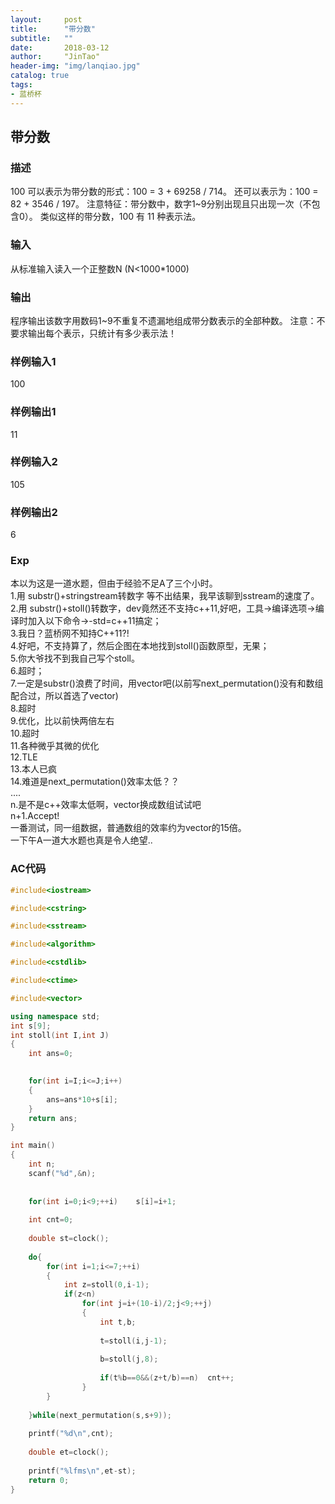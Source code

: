 ```yaml
---
layout:     post
title:      "带分数"
subtitle:   ""
date:       2018-03-12
author:     "JinTao"
header-img: "img/lanqiao.jpg"
catalog: true
tags:
- 蓝桥杯
---
```


## 带分数

### 描述
100 可以表示为带分数的形式：100 = 3 + 69258 / 714。
还可以表示为：100 = 82 + 3546 / 197。
注意特征：带分数中，数字1~9分别出现且只出现一次（不包含0）。
类似这样的带分数，100 有 11 种表示法。
### 输入
从标准输入读入一个正整数N (N<1000*1000)
### 输出
程序输出该数字用数码1~9不重复不遗漏地组成带分数表示的全部种数。
注意：不要求输出每个表示，只统计有多少表示法！
### 样例输入1 
100

### 样例输出1 
11

### 样例输入2
105

### 样例输出2
6


### Exp
本以为这是一道水题，但由于经验不足A了三个小时。<br>
1.用 substr()+stringstream转数字 等不出结果，我早该聊到sstream的速度了。<br>
2.用 substr()+stoll()转数字，dev竟然还不支持c++11,好吧，工具->编译选项->编译时加入以下命令->-std=c++11搞定；<br>
3.我日？蓝桥网不知持C++11?!<br>
4.好吧，不支持算了，然后企图在本地找到stoll()函数原型，无果；<br>
5.你大爷找不到我自己写个stoll。<br>
6.超时；<br>
7.一定是substr()浪费了时间，用vector<int>吧(以前写next_permutation()没有和数组配合过，所以首选了vector)<br>
8.超时<br>
9.优化，比以前快两倍左右<br>
10.超时<br>
11.各种微乎其微的优化<br>
12.TLE<br>
13.本人已疯<br>
14.难道是next_permutation()效率太低？？<br>
....<br>
n.是不是c++效率太低啊，vector换成数组试试吧<br>
n+1.Accept!<br>
一番测试，同一组数据，普通数组的效率约为vector的15倍。<br>
一下午A一道大水题也真是令人绝望..<br>

### AC代码
``` cpp
#include<iostream>

#include<cstring>

#include<sstream>

#include<algorithm>

#include<cstdlib>

#include<ctime>

#include<vector>

using namespace std;
int s[9];
int stoll(int I,int J)
{
	int ans=0;
	

	for(int i=I;i<=J;i++)
	{
		ans=ans*10+s[i];
	}
	return ans;
}

int main()
{
	int n;
	scanf("%d",&n);
	
	
	for(int i=0;i<9;++i)	s[i]=i+1;
	
	int cnt=0;
	
	double st=clock();
	
	do{
		for(int i=1;i<=7;++i)
		{
			int z=stoll(0,i-1); 
			if(z<n)
				for(int j=i+(10-i)/2;j<9;++j)
				{
					int t,b;
					
					t=stoll(i,j-1);
					
					b=stoll(j,8);
					
					if(t%b==0&&(z+t/b)==n)	cnt++;
				}
		}
		
	}while(next_permutation(s,s+9));
	
	printf("%d\n",cnt);
	
	double et=clock();
	
	printf("%lfms\n",et-st);
	return 0;
} 
```

